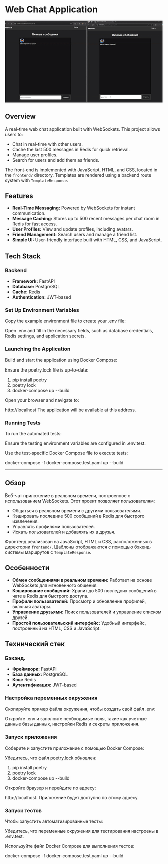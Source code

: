 # Web Chat Application
![Chat Demo](media/default/gif.gif)
## Overview
A real-time web chat application built with WebSockets. This project allows users to:
- Chat in real-time with other users.
- Cache the last 500 messages in Redis for quick retrieval.
- Manage user profiles.
- Search for users and add them as friends.

The front-end is implemented with JavaScript, HTML, and CSS, located in the `frontend/` directory. Templates are rendered using a backend route system with `TemplateResponse`.

## Features
- **Real-Time Messaging:** Powered by WebSockets for instant communication.
- **Message Caching:** Stores up to 500 recent messages per chat room in Redis for fast access.
- **User Profiles:** View and update profiles, including avatars.
- **Friend Management:** Search users and manage a friend list.
- **Simple UI:** User-friendly interface built with HTML, CSS, and JavaScript.

## Tech Stack
### Backend
- **Framework:** FastAPI
- **Database:** PostgreSQL 
- **Cache:** Redis
- **Authentication:** JWT-based

### Set Up Environment Variables

Copy the example environment file to create your .env file:

Open .env and fill in the necessary fields, such as database credentials, Redis settings, and application secrets.

### Launching the Application

Build and start the application using Docker Compose:

Ensure the poetry.lock file is up-to-date:

1. pip install poetry
2. poetry lock
3. docker-compose up --build

Open your browser and navigate to:

http://localhost
The application will be available at this address.

### Running Tests
To run the automated tests:

Ensure the testing environment variables are configured in .env.test.

Use the test-specific Docker Compose file to execute tests:

docker-compose -f docker-compose.test.yaml up --build

--------
## Обзор
Веб-чат приложение в реальном времени, построенное с использованием WebSockets. Этот проект позволяет пользователям:
- Общаться в реальном времени с другими пользователями.
- Кэшировать последние 500 сообщений в Redis для быстрого извлечения.
- Управлять профилями пользователей.
- Искать пользователей и добавлять их в друзья.

Фронтенд реализован на JavaScript, HTML и CSS, расположенных в директории `frontend/`. Шаблоны отображаются с помощью бэкенд-системы маршрутов с `TemplateResponse`.

## Особенности
- **Обмен сообщениями в реальном времени:** Работает на основе WebSockets для мгновенного общения.
- **Кэширование сообщений:** Хранит до 500 последних сообщений в чате в Redis для быстрого доступа.
- **Профили пользователей:** Просмотр и обновление профилей, включая аватары.
- **Управление друзьями:** Поиск пользователей и управление списком друзей.
- **Простой пользовательский интерфейс:** Удобный интерфейс, построенный на HTML, CSS и JavaScript.

## Технический стек
### Бэкэнд.
- **Фреймворк:** FastAPI
- **База данных:** PostgreSQL 
- **Кэш:** Redis
- **Аутентификация:** JWT-based

### Настройка переменных окружения

Скопируйте пример файла окружения, чтобы создать свой файл .env:

Откройте .env и заполните необходимые поля, такие как учетные данные базы данных, настройки Redis и секреты приложения.

### Запуск приложения

Соберите и запустите приложение с помощью Docker Compose:

Убедитесь, что файл poetry.lock обновлен:

1. pip install poetry
2. poetry lock
3. docker-compose up --build

Откройте браузер и перейдите по адресу:

http://localhost.
Приложение будет доступно по этому адресу.

### Запуск тестов
Чтобы запустить автоматизированные тесты:

Убедитесь, что переменные окружения для тестирования настроены в .env.test.

Используйте файл Docker Compose для выполнения тестов:

docker-compose -f docker-compose.test.yaml up --build